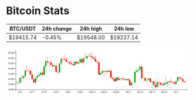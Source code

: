 # Bitcoin Stats

BTC/USDT|24h change|24h high|24h low|
|---|---|---|---|
|$19415.74|-0.45%|$19548.00|$19237.14|

<img src="./chart.svg">
